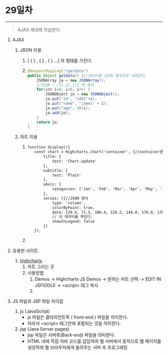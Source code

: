 # 29일차

------

> AJAX 에대해 학습한다. 
>
> 

1. AJAX

   1. JSON 이용

      1. [ { } , { } , { } ...] 의 형태를 가진다. 

      2. ```java
         @RequestMapping("/getdata")
         public Object getdata() {//데이터를 JSON 형식으로 내려준다. 
             JSONArray ja = new JSONArray();
             //JSON : [{},{},{}] 의 형태
             for(int i=0; i<6; i++) {
                 JSONObject jo = new JSONObject();
                 jo.put("id", "id01"+i);
                 jo.put("name", "james" + i);
                 jo.put("age", 30+i);
                 ja.add(jo);
             }
             return ja;
         }
         ```

   2. 차트 이용

      1. ```html
         function display(){
         	const chart = Highcharts.chart('container', {//container영역에 뿌린다. 
         	    title: {
         	        text: 'Chart.update'
         	    },
         	    subtitle: {
         	        text: 'Plain'
         	    },
         	    xAxis: {
         	        categories: ['Jan', 'Feb', 'Mar', 'Apr', 'May', 'Jun', 'Jul', 'Aug', 'Sep', 'Oct', 'Nov', 'Dec']
         	    },
         	    series: [{//JSON 형식 
         	        type: 'column',
         	        colorByPoint: true,
         	        data: [29.9, 71.5, 106.4, 129.2, 144.0, 176.0, 135.6, 148.5, 216.4, 194.1, 95.6, 54.4],
         	        // 이 데이터를 뿌린다. 
         	        showInLegend: false
         	    }]
         	});
         ```

      2. 

2. 유용한 사이트

   1. [highcharts](https://www.highcharts.com/)
      1. 차트 그리는 곳 
      2. 사용방법 
         1. Demos -> Highcharts JS Demos -> 원하는 차트 선택 -> EDIT IN JSFIDDLE -> \<script> 태그 복사 
         2. 

3. JS 파일과 JSP 파일 차이점

   1. js (JavaScript)
      - js 파일은 클라이언트쪽 ( front-end ) 파일을 의미한다. 
      - 따라서 \<script> 태그안에 포함되는 것을 의미한다. 
   2. jsp (Java Server pages)
      - jsp 파일은 서버측(Back-end) 파일을 의미한다. 
      - HTML 내에 직접 자바 코드를 삽입하여 웹 서버에서 동적으로 웹 페이지를 생성하여 웹 브라우저에게 돌려주는 서버 측 프로그래밍 
